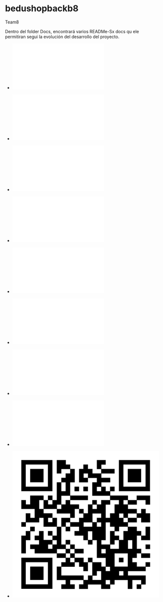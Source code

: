 # bedushopbackb8
Team8


Dentro del folder Docs, encontrará varios  READMe-Sx docs qu ele permitiran segui la evolución del desarrollo del proyecto.
- ![Readme Sesion 1](./docs/README-S1.md)
- ![Readme Sesion 2](./docs/README-S2.md)
- ![Readme Sesion 3](./docs/README-S3.md)
- ![Readme Sesion 4](./docs/README-S4.md)
- ![Readme Sesion 5](./docs/README-S5.md)
- ![Readme Sesion 6](./docs/README-S6.md)
- ![Readme Sesion 7](./docs/README-S7.md)
- ![Readme Sesion 8](./docs/README-S8.md)



- ![QR Code](./docs/QRBeduShopBackB8.png)